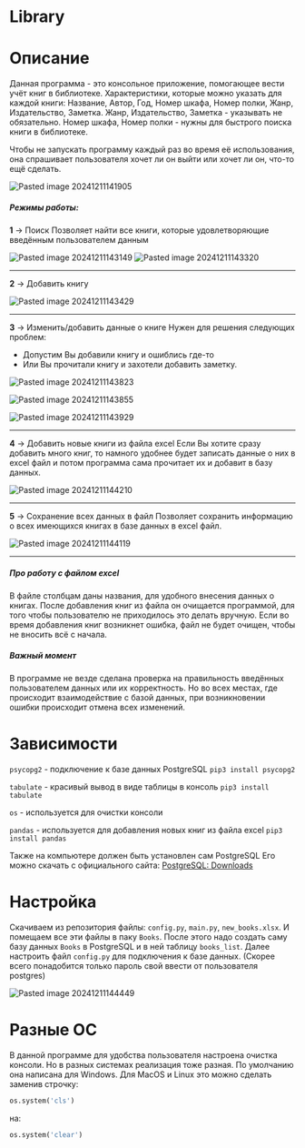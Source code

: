 # Library

# Описание
Данная программа - это консольное приложение, помогающее вести учёт книг в библиотеке.
Характеристики, которые можно указать для каждой книги:
Название, Автор, Год, Номер шкафа, Номер полки, Жанр, Издательство, Заметка.
Жанр, Издательство, Заметка - указывать не обязательно.
Номер шкафа, Номер полки - нужны для быстрого поиска книги в библиотеке.

Чтобы не запускать программу каждый раз во время её использования, она спрашивает пользователя хочет ли он выйти или хочет ли он, что-то ещё сделать.

![Pasted image 20241211141905](https://github.com/user-attachments/assets/f812d01e-d8aa-4b77-af5a-d9a459120097)

##### Режимы работы:
**1** -> Поиск
Позволяет найти все книги, которые удовлетворяющие введённым пользователем данным

![Pasted image 20241211143149](https://github.com/user-attachments/assets/330b1e4c-a22b-4ce6-b1ba-096b17171f82)
![Pasted image 20241211143320](https://github.com/user-attachments/assets/8cd7ce9a-42c8-4fa5-8e0e-7bdb657b0192)

---

**2** -> Добавить книгу

![Pasted image 20241211143429](https://github.com/user-attachments/assets/a7936148-6b5d-4957-a25f-b7abb2ff7895)

---

**3** -> Изменить/добавить данные о книге
Нужен для решения следующих проблем:
- Допустим Вы добавили книгу и ошиблись где-то 
- Или Вы прочитали книгу и захотели добавить заметку.

![Pasted image 20241211143823](https://github.com/user-attachments/assets/ae2e4233-3145-4783-a5cb-687aa77d981c)

![Pasted image 20241211143855](https://github.com/user-attachments/assets/cb66e221-cd6a-4390-a5fb-bb5623753b07)

![Pasted image 20241211143929](https://github.com/user-attachments/assets/bc002282-c1b6-471a-b1a4-1a1be38c27a5)

---

**4** -> Добавить новые книги из файла excel
Если Вы хотите сразу добавить много книг, то намного удобнее будет записать данные о них в excel файл и потом программа сама прочитает их и добавит в базу данных.

![Pasted image 20241211144210](https://github.com/user-attachments/assets/9e3ef86e-1435-4ba3-82ea-5984b83eaec2)

---


**5** -> Сохранение всех данных в файл
Позволяет сохранить информацию о всех имеющихся книгах в базе данных в excel файл.

![Pasted image 20241211144119](https://github.com/user-attachments/assets/dfe612e0-9818-408e-a3d2-be5cb920cdec)

---

##### Про работу с файлом excel
В файле столбцам даны названия, для удобного внесения данных о книгах.
После добавления книг из файла он очищается программой, для того чтобы пользователю не приходилось это делать вручную.
Если во время добавления книг возникнет ошибка, файл не будет очищен, чтобы не вносить всё с начала.

##### Важный момент
В программе не везде сделана проверка на правильность введённых пользователем данных или их корректность.
Но во всех местах, где происходит взаимодействие с базой данных, при возникновении ошибки происходит отмена всех изменений.

# Зависимости
`psycopg2` - подключение к базе данных PostgreSQL
`pip3 install psycopg2`

`tabulate` - красивый вывод в виде таблицы в консоль
`pip3 install tabulate`

`os` - используется для очистки консоли

`pandas` - используется для добавления новых книг из файла excel
`pip3 install pandas`

Также на компьютере должен быть установлен сам PostgreSQL
Его можно скачать с официального сайта:
[PostgreSQL: Downloads](https://www.postgresql.org/download/)

# Настройка
Скачиваем из репозитория файлы: `config.py`, `main.py`, `new_books.xlsx`.
И помещаем все эти файлы в паку `Books`.
После этого надо создать саму базу данных `Books` в PostgreSQL и в ней таблицу `books_list`.
Далее настроить файл `config.py` для подключения к базе данных.
(Скорее всего понадобится только пароль свой ввести от пользователя postgres)

![Pasted image 20241211144449](https://github.com/user-attachments/assets/7e67b2a3-adee-4e3f-8076-29f44424de1c)

# Разные OC
В данной программе для удобства пользователя настроена очистка консоли.
Но в разных системах реализация тоже разная.
По умолчанию она написана для Windows.
Для MacOS и Linux это можно сделать заменив строчку:
```python
os.system('cls')
```
на:
```python
os.system('clear')
```
